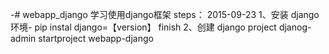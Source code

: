 -# webapp_django
学习使用django框架
steps：
2015-09-23
1、安装 django 环境-
pip instal django=【version】 finish
2、创建 django project
djanog-admin startproject webapp-django
